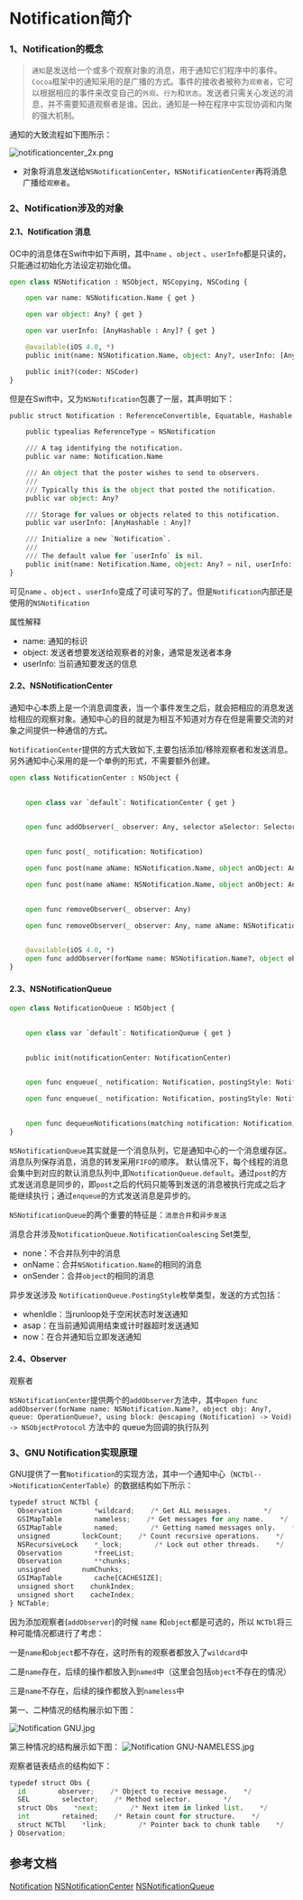 
# Notification简介

### 1、Notification的概念

> `通知`是发送给一个或多个观察对象的消息，用于通知它们程序中的事件。`Cocoa`框架中的通知采用的是广播的方式。事件的接收者被称为`观察者`，它可以根据相应的事件来改变自己的`外观`、`行为`和`状态`。发送者只需关心发送的消息，并不需要知道观察者是谁。因此，通知是一种在程序中实现协调和内聚的强大机制。

通知的大致流程如下图所示：

![notificationcenter_2x.png](https://upload-images.jianshu.io/upload_images/1846524-2c2f21032290df2c.png?imageMogr2/auto-orient/strip%7CimageView2/2/w/1240)

- 对象将消息发送给`NSNotificationCenter`，`NSNotificationCenter`再将消息广播给`观察者`。

### 2、Notification涉及的对象

#### 2.1、Notification 消息
OC中的消息体在Swift中如下声明，其中`name` 、`object` 、`userInfo`都是只读的，只能通过初始化方法设定初始化值。
```python
open class NSNotification : NSObject, NSCopying, NSCoding {

    open var name: NSNotification.Name { get }

    open var object: Any? { get }

    open var userInfo: [AnyHashable : Any]? { get }

    @available(iOS 4.0, *)
    public init(name: NSNotification.Name, object: Any?, userInfo: [AnyHashable : Any]? = nil)

    public init?(coder: NSCoder)
}
```
但是在Swift中，又为`NSNotification`包裹了一层，其声明如下：
```python
public struct Notification : ReferenceConvertible, Equatable, Hashable {

    public typealias ReferenceType = NSNotification

    /// A tag identifying the notification.
    public var name: Notification.Name

    /// An object that the poster wishes to send to observers.
    ///
    /// Typically this is the object that posted the notification.
    public var object: Any?

    /// Storage for values or objects related to this notification.
    public var userInfo: [AnyHashable : Any]?

    /// Initialize a new `Notification`.
    ///
    /// The default value for `userInfo` is nil.
    public init(name: Notification.Name, object: Any? = nil, userInfo: [AnyHashable : Any]? = nil)
}
```
可见`name` 、`object` 、`userInfo`变成了可读可写的了。但是`Notification`内部还是使用的`NSNotification`

属性解释
- name: 通知的标识
- object: 发送者想要发送给观察者的对象，通常是发送者本身
- userInfo: 当前通知要发送的信息


#### 2.2、NSNotificationCenter 

通知中心本质上是一个消息调度表，当一个事件发生之后，就会把相应的消息发送给相应的观察对象。通知中心的目的就是为相互不知道对方存在但是需要交流的对象之间提供一种通信的方式。

`NotificationCenter`提供的方式大致如下,主要包括添加/移除观察者和发送消息。另外通知中心采用的是一个单例的形式，不需要额外创建。

```python
open class NotificationCenter : NSObject {

    
    open class var `default`: NotificationCenter { get }

    
    open func addObserver(_ observer: Any, selector aSelector: Selector, name aName: NSNotification.Name?, object anObject: Any?)

    
    open func post(_ notification: Notification)

    open func post(name aName: NSNotification.Name, object anObject: Any?)

    open func post(name aName: NSNotification.Name, object anObject: Any?, userInfo aUserInfo: [AnyHashable : Any]? = nil)

    
    open func removeObserver(_ observer: Any)

    open func removeObserver(_ observer: Any, name aName: NSNotification.Name?, object anObject: Any?)

    
    @available(iOS 4.0, *)
    open func addObserver(forName name: NSNotification.Name?, object obj: Any?, queue: OperationQueue?, using block: @escaping (Notification) -> Void) -> NSObjectProtocol
}
```
#### 2.3、NSNotificationQueue 

```python
open class NotificationQueue : NSObject {

    
    open class var `default`: NotificationQueue { get }

    
    public init(notificationCenter: NotificationCenter)

    
    open func enqueue(_ notification: Notification, postingStyle: NotificationQueue.PostingStyle)

    open func enqueue(_ notification: Notification, postingStyle: NotificationQueue.PostingStyle, coalesceMask: NotificationQueue.NotificationCoalescing, forModes modes: [RunLoop.Mode]?)

    
    open func dequeueNotifications(matching notification: Notification, coalesceMask: Int)
}
```
`NSNotificationQueue`其实就是一个消息队列，它是通知中心的一个消息缓存区。消息队列保存消息，消息的转发采用`FIFO`的顺序。 默认情况下，每个线程的消息会集中到对应的默认消息队列中,即`NotificationQueue.default`。通过`post`的方式发送消息是同步的，即`post`之后的代码只能等到发送的消息被执行完成之后才能继续执行；通过`enqueue`的方式发送消息是异步的。

`NSNotificationQueue`的两个重要的特征是：`消息合并`和`异步发送`

消息合并涉及`NotificationQueue.NotificationCoalescing` Set类型,

- none：不合并队列中的消息
- onName：合并`NSNotification.Name`的相同的消息
- onSender：合并`object`的相同的消息

异步发送涉及 `NotificationQueue.PostingStyle`枚举类型，发送的方式包括：

- whenIdle：当runloop处于空闲状态时发送通知
- asap：在当前通知调用结束或计时器超时发送通知
- now：在合并通知后立即发送通知

#### 2.4、Observer 

观察者

`NSNotificationCenter`提供两个的`addObserver`方法中，其中`open func addObserver(forName name: NSNotification.Name?, object obj: Any?, queue: OperationQueue?, using block: @escaping (Notification) -> Void) -> NSObjectProtocol` 方法中的 queue为回调的执行队列


### 3、GNU Notification实现原理

GNU提供了一套`Notification`的实现方法，其中一个通知中心（`NCTbl-->NotificationCenterTable`）的数据结构如下所示：

```python
typedef struct NCTbl {
  Observation        *wildcard;    /* Get ALL messages.        */
  GSIMapTable        nameless;    /* Get messages for any name.    */
  GSIMapTable        named;        /* Getting named messages only.    */
  unsigned        lockCount;    /* Count recursive operations.    */
  NSRecursiveLock    *_lock;        /* Lock out other threads.    */
  Observation        *freeList;
  Observation        **chunks;
  unsigned        numChunks;
  GSIMapTable        cache[CACHESIZE];
  unsigned short    chunkIndex;
  unsigned short    cacheIndex;
} NCTable;

```
因为添加观察者(`addObserver`)的时候 `name` 和`object`都是可选的，所以 `NCTbl`将三种可能情况都进行了考虑：

一是`name`和`object`都不存在，这时所有的观察者都放入了`wildcard`中

二是`name`存在，后续的操作都放入到`named`中（这里会包括`object`不存在的情况）

三是`name`不存在，后续的操作都放入到`nameless`中

第一、二种情况的结构展示如下图：

![Notification GNU.jpg](https://upload-images.jianshu.io/upload_images/1846524-978fd2fa5630b2f9.jpg?imageMogr2/auto-orient/strip%7CimageView2/2/w/1240)

第三种情况的结构展示如下图：
![Notification GNU-NAMELESS.jpg](https://upload-images.jianshu.io/upload_images/1846524-dbbefa7b0b879cfb.jpg?imageMogr2/auto-orient/strip%7CimageView2/2/w/1240)


观察者链表结点的结构如下：

```python
typedef struct Obs {
  id        observer;    /* Object to receive message.    */
  SEL        selector;    /* Method selector.        */
  struct Obs    *next;        /* Next item in linked list.    */
  int        retained;    /* Retain count for structure.    */
  struct NCTbl    *link;        /* Pointer back to chunk table    */
} Observation;

```


## 参考文档

[Notification](https://developer.apple.com/library/archive/documentation/General/Conceptual/DevPedia-CocoaCore/Notification.html#//apple_ref/doc/uid/TP40008195-CH35-SW1)
[NSNotificationCenter](https://developer.apple.com/library/archive/documentation/LegacyTechnologies/WebObjects/WebObjects_3.5/Reference/Frameworks/ObjC/Foundation/Classes/NSNotificationCenter/Description.html#//apple_ref/occ/cl/NSNotificationCenter)
[NSNotificationQueue](https://developer.apple.com/library/archive/documentation/LegacyTechnologies/WebObjects/WebObjects_3.5/Reference/Frameworks/ObjC/Foundation/Classes/NSNotificationQueue/Description.html#//apple_ref/occ/cl/NSNotificationQueue)

